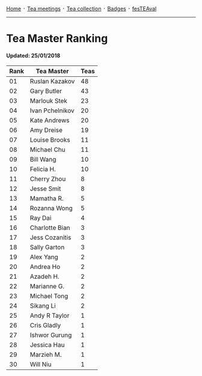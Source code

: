 [Home](./README.md) ᛫ [Tea meetings](./MEETINGS.md) ᛫ [Tea collection](./COLLECTION.md) ᛫ [Badges](./BADGES.md) ᛫ [fesTEAval](./FESTEAVAL.md)

-----

# Tea Master Ranking
#### Updated: 25/01/2018

| Rank | Tea Master         | Teas |
|------|--------------------|------|
| 01   | Ruslan Kazakov     | 48   |
| 02   | Gary Butler        | 43   |
| 03   | Marlouk Stek       | 23   |
| 04   | Ivan Pchelnikov    | 20   |
| 05   | Kate Andrews       | 20   |
| 06   | Amy Dreise         | 19   |
| 07   | Louise Brooks      | 11   |
| 08   | Michael Chu        | 11   |
| 09   | Bill Wang          | 10   |
| 10   | Felicia H.         | 10   |
| 11   | Cherry Zhou        | 8    |
| 12   | Jesse Smit         | 8    |
| 13   | Mamatha R.         | 5    |
| 14   | Rozanna Wong       | 5    |
| 15   | Ray Dai            | 4    |
| 16   | Charlotte Bian     | 3    |
| 17   | Jess Cozanitis     | 3    |
| 18   | Sally Garton       | 3    |
| 19   | Alex Yang          | 2    |
| 20   | Andrea Ho          | 2    |
| 21   | Azadeh H.          | 2    |
| 22   | Marianne G.        | 2    |
| 23   | Michael Tong       | 2    |
| 24   | Sikang Li          | 2    |
| 25   | Andy R Taylor      | 1    |
| 26   | Cris Gladly        | 1    |
| 27   | Ishwor Gurung      | 1    |
| 28   | Jessica Hau        | 1    |
| 29   | Marzieh M.         | 1    |
| 30   | Will Niu           | 1    |
